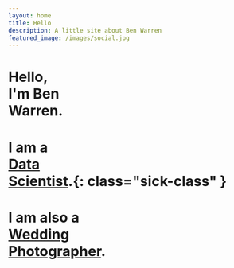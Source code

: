```yaml
---
layout: home
title: Hello
description: A little site about Ben Warren
featured_image: /images/social.jpg
---
```




# Hello, <br> I'm Ben <br> Warren.
# I am a <br>**[Data<br>Scientist][Data Scientist].**{: class="sick-class" }
# I am also a <br>[Wedding<br>Photographer][Weddings].



[Data Scientist]: /data-scientist
[Weddings]: https://www.wazza.studio
